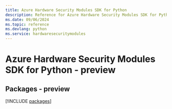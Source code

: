 ```yaml
---
title: Azure Hardware Security Modules SDK for Python
description: Reference for Azure Hardware Security Modules SDK for Python
ms.date: 09/06/2024
ms.topic: reference
ms.devlang: python
ms.service: hardwaresecuritymodules
---
```

# Azure Hardware Security Modules SDK for Python - preview
## Packages - preview
[!INCLUDE [packages](hardware-security-modules-index.md)]